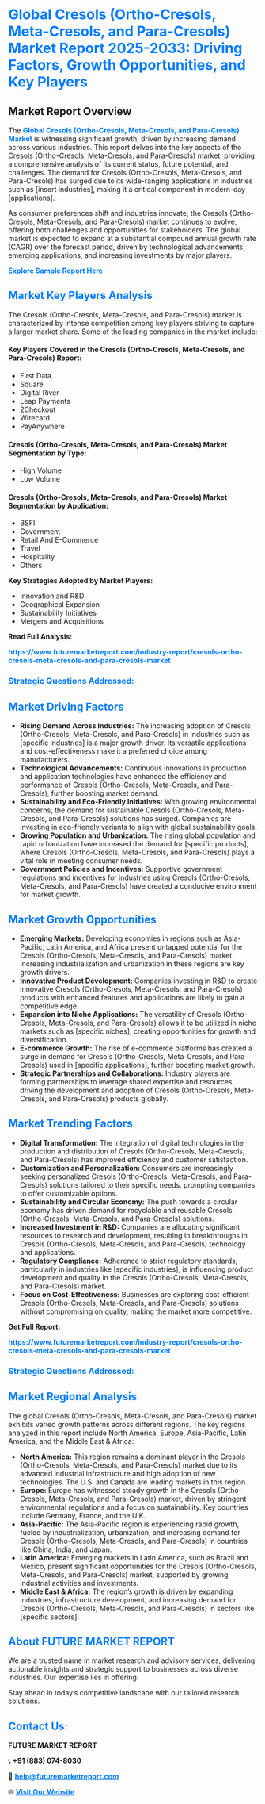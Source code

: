 <h1 style="color: #007BFF;">Global Cresols (Ortho-Cresols, Meta-Cresols, and Para-Cresols) Market Report 2025-2033: Driving Factors, Growth Opportunities, and Key Players</h1>

<section id="overview">
<h2>Market Report Overview</h2>
<p>The <a href="https://www.futuremarketreport.com/industry-report/cresols-ortho-cresols-meta-cresols-and-para-cresols-market" style="color: #007BFF; text-decoration: none;"><strong>Global Cresols (Ortho-Cresols, Meta-Cresols, and Para-Cresols) Market</strong></a> is witnessing significant growth, driven by increasing demand across various industries. This report delves into the key aspects of the Cresols (Ortho-Cresols, Meta-Cresols, and Para-Cresols) market, providing a comprehensive analysis of its current status, future potential, and challenges. The demand for Cresols (Ortho-Cresols, Meta-Cresols, and Para-Cresols) has surged due to its wide-ranging applications in industries such as [insert industries], making it a critical component in modern-day [applications].</p>
<p>As consumer preferences shift and industries innovate, the Cresols (Ortho-Cresols, Meta-Cresols, and Para-Cresols) market continues to evolve, offering both challenges and opportunities for stakeholders. The global market is expected to expand at a substantial compound annual growth rate (CAGR) over the forecast period, driven by technological advancements, emerging applications, and increasing investments by major players.</p>
</section>

<section id="overview">
<p><a href="https://www.futuremarketreport.com/request-sample/reportId=34316" style="color: #007BFF; text-decoration: none;"><strong>Explore Sample Report Here</strong></a></p>
</section>

<section id="key-players">
<h2 style="color: #007BFF;">Market Key Players Analysis</h2>
<p>The Cresols (Ortho-Cresols, Meta-Cresols, and Para-Cresols) market is characterized by intense competition among key players striving to capture a larger market share. Some of the leading companies in the market include:</p>
<h4>Key Players Covered in the Cresols (Ortho-Cresols, Meta-Cresols, and Para-Cresols) Report:</h4>
<ul><li>First Data</li><li>Square</li><li>Digital River</li><li>Leap Payments</li><li>2Checkout</li><li>Wirecard</li><li>PayAnywhere</li></ul>
<h4>Cresols (Ortho-Cresols, Meta-Cresols, and Para-Cresols) Market Segmentation by Type:</h4>
<ul><li>High Volume</li><li>Low Volume</li></ul>

<h4>Cresols (Ortho-Cresols, Meta-Cresols, and Para-Cresols) Market Segmentation by Application:</h4>
<ul><li>BSFI</li><li>Government</li><li>Retail And E-Commerce</li><li>Travel</li><li>Hospitality</li><li>Others</li></ul>
<p><strong>Key Strategies Adopted by Market Players:</strong></p>
<ul>
<li>Innovation and R&D</li>
<li>Geographical Expansion</li>
<li>Sustainability Initiatives</li>
<li>Mergers and Acquisitions</li>
</ul>
</section>

<section>
<p><strong>Read Full Analysis: </strong></p><a href="https://www.futuremarketreport.com/industry-report/cresols-ortho-cresols-meta-cresols-and-para-cresols-market" style="color: #007BFF; text-decoration: none;"><strong>https://www.futuremarketreport.com/industry-report/cresols-ortho-cresols-meta-cresols-and-para-cresols-market</strong></a>
<h3 style="color: #007BFF;">Strategic Questions Addressed:</h3>
</section>

<section id="driving-factors">
<h2 style="color: #007BFF;">Market Driving Factors</h2>
<ul>
<li><strong>Rising Demand Across Industries:</strong> The increasing adoption of Cresols (Ortho-Cresols, Meta-Cresols, and Para-Cresols) in industries such as [specific industries] is a major growth driver. Its versatile applications and cost-effectiveness make it a preferred choice among manufacturers.</li>
<li><strong>Technological Advancements:</strong> Continuous innovations in production and application technologies have enhanced the efficiency and performance of Cresols (Ortho-Cresols, Meta-Cresols, and Para-Cresols), further boosting market demand.</li>
<li><strong>Sustainability and Eco-Friendly Initiatives:</strong> With growing environmental concerns, the demand for sustainable Cresols (Ortho-Cresols, Meta-Cresols, and Para-Cresols) solutions has surged. Companies are investing in eco-friendly variants to align with global sustainability goals.</li>
<li><strong>Growing Population and Urbanization:</strong> The rising global population and rapid urbanization have increased the demand for [specific products], where Cresols (Ortho-Cresols, Meta-Cresols, and Para-Cresols) plays a vital role in meeting consumer needs.</li>
<li><strong>Government Policies and Incentives:</strong> Supportive government regulations and incentives for industries using Cresols (Ortho-Cresols, Meta-Cresols, and Para-Cresols) have created a conducive environment for market growth.</li>
</ul>
</section>

<section id="growth-opportunities">
<h2 style="color: #007BFF;">Market Growth Opportunities</h2>
<ul>
<li><strong>Emerging Markets:</strong> Developing economies in regions such as Asia-Pacific, Latin America, and Africa present untapped potential for the Cresols (Ortho-Cresols, Meta-Cresols, and Para-Cresols) market. Increasing industrialization and urbanization in these regions are key growth drivers.</li>
<li><strong>Innovative Product Development:</strong> Companies investing in R&D to create innovative Cresols (Ortho-Cresols, Meta-Cresols, and Para-Cresols) products with enhanced features and applications are likely to gain a competitive edge.</li>
<li><strong>Expansion into Niche Applications:</strong> The versatility of Cresols (Ortho-Cresols, Meta-Cresols, and Para-Cresols) allows it to be utilized in niche markets such as [specific niches], creating opportunities for growth and diversification.</li>
<li><strong>E-commerce Growth:</strong> The rise of e-commerce platforms has created a surge in demand for Cresols (Ortho-Cresols, Meta-Cresols, and Para-Cresols) used in [specific applications], further boosting market growth.</li>
<li><strong>Strategic Partnerships and Collaborations:</strong> Industry players are forming partnerships to leverage shared expertise and resources, driving the development and adoption of Cresols (Ortho-Cresols, Meta-Cresols, and Para-Cresols) products globally.</li>
</ul>
</section>

<section id="trending-factors">
<h2 style="color: #007BFF;">Market Trending Factors</h2>
<ul>
<li><strong>Digital Transformation:</strong> The integration of digital technologies in the production and distribution of Cresols (Ortho-Cresols, Meta-Cresols, and Para-Cresols) has improved efficiency and customer satisfaction.</li>
<li><strong>Customization and Personalization:</strong> Consumers are increasingly seeking personalized Cresols (Ortho-Cresols, Meta-Cresols, and Para-Cresols) solutions tailored to their specific needs, prompting companies to offer customizable options.</li>
<li><strong>Sustainability and Circular Economy:</strong> The push towards a circular economy has driven demand for recyclable and reusable Cresols (Ortho-Cresols, Meta-Cresols, and Para-Cresols) solutions.</li>
<li><strong>Increased Investment in R&D:</strong> Companies are allocating significant resources to research and development, resulting in breakthroughs in Cresols (Ortho-Cresols, Meta-Cresols, and Para-Cresols) technology and applications.</li>
<li><strong>Regulatory Compliance:</strong> Adherence to strict regulatory standards, particularly in industries like [specific industries], is influencing product development and quality in the Cresols (Ortho-Cresols, Meta-Cresols, and Para-Cresols) market.</li>
<li><strong>Focus on Cost-Effectiveness:</strong> Businesses are exploring cost-efficient Cresols (Ortho-Cresols, Meta-Cresols, and Para-Cresols) solutions without compromising on quality, making the market more competitive.</li>
</ul>
</section>

<section>
<p><strong>Get Full Report: </strong></p><a href="https://www.futuremarketreport.com/industry-report/cresols-ortho-cresols-meta-cresols-and-para-cresols-market" style="color: #007BFF; text-decoration: none;"><strong>https://www.futuremarketreport.com/industry-report/cresols-ortho-cresols-meta-cresols-and-para-cresols-market</strong></a>
<h3 style="color: #007BFF;">Strategic Questions Addressed:</h3>
</section>


<section id="regional-analysis">
<h2 style="color: #007BFF;">Market Regional Analysis</h2>
<p>The global Cresols (Ortho-Cresols, Meta-Cresols, and Para-Cresols) market exhibits varied growth patterns across different regions. The key regions analyzed in this report include North America, Europe, Asia-Pacific, Latin America, and the Middle East & Africa:</p>
<ul>
<li><strong>North America:</strong> This region remains a dominant player in the Cresols (Ortho-Cresols, Meta-Cresols, and Para-Cresols) market due to its advanced industrial infrastructure and high adoption of new technologies. The U.S. and Canada are leading markets in this region.</li>
<li><strong>Europe:</strong> Europe has witnessed steady growth in the Cresols (Ortho-Cresols, Meta-Cresols, and Para-Cresols) market, driven by stringent environmental regulations and a focus on sustainability. Key countries include Germany, France, and the U.K.</li>
<li><strong>Asia-Pacific:</strong> The Asia-Pacific region is experiencing rapid growth, fueled by industrialization, urbanization, and increasing demand for Cresols (Ortho-Cresols, Meta-Cresols, and Para-Cresols) in countries like China, India, and Japan.</li>
<li><strong>Latin America:</strong> Emerging markets in Latin America, such as Brazil and Mexico, present significant opportunities for the Cresols (Ortho-Cresols, Meta-Cresols, and Para-Cresols) market, supported by growing industrial activities and investments.</li>
<li><strong>Middle East & Africa:</strong> The region’s growth is driven by expanding industries, infrastructure development, and increasing demand for Cresols (Ortho-Cresols, Meta-Cresols, and Para-Cresols) in sectors like [specific sectors].</li>
</ul>
</section>

<footer>
<h2 style="color: #007BFF;">About FUTURE MARKET REPORT</h2>
<p>We are a trusted name in market research and advisory services, delivering actionable insights and strategic support to businesses across diverse industries. Our expertise lies in offering:</p>

<p>Stay ahead in today’s competitive landscape with our tailored research solutions.</p>

<h2 style="color: #007BFF;">Contact Us:</h2>
<p><strong>FUTURE MARKET REPORT</strong></p>
<p>📞 <strong>+91 (883) 074-8030</strong></p>
<p>📧 <strong><a href="mailto:help@futuremarketreport.com" style="color: #007BFF;">help@futuremarketreport.com</a></strong></p>
<p>🌐 <strong><a href="https://www.futuremarketreport.com/" style="color: #007BFF;">Visit Our Website</a></strong></p>
</footer>